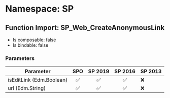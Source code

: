 # Namespace: SP

## Function Import: SP_Web_CreateAnonymousLink

- Is composable: false
- Is bindable: false

### Parameters

Parameter | SPO | SP 2019 | SP 2016 | SP 2013
----------|:---:|:-------:|:-------:|:-------
isEditLink (Edm.Boolean) | ✅ | ✅ | ✅ | ❌
url (Edm.String) | ✅ | ✅ | ✅ | ❌